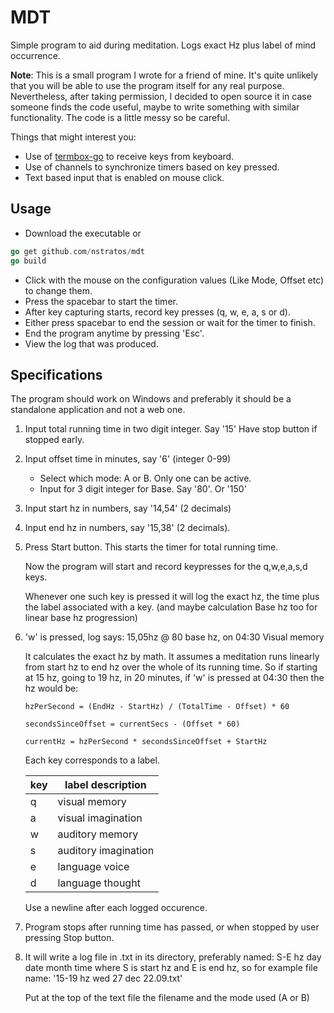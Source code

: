 # MDT

Simple program to aid during meditation. Logs exact Hz plus label of mind occurrence.

**Note**: This is a small program I wrote for a friend of mine. It's quite 
unlikely that you will be able to use the program itself for any real purpose. 
Nevertheless, after taking permission, I decided to open source it in case 
someone finds the code useful, maybe to write something with similar 
functionality. The code is a little messy so be careful.

Things that might interest you:

* Use of [termbox-go](https://github.com/nsf/termbox-go) to receive keys from 
  keyboard.
* Use of channels to synchronize timers based on key pressed.
* Text based input that is enabled on mouse click.

## Usage

* Download the executable or

```go
go get github.com/nstratos/mdt
go build
```

* Click with the mouse on the configuration values (Like Mode, Offset etc) to
  change them.
* Press the spacebar to start the timer.
* After key capturing starts, record key presses (q, w, e, a, s or d).
* Either press spacebar to end the session or wait for the timer to finish.
* End the program anytime by pressing 'Esc'.
* View the log that was produced.

## Specifications

The program should work on Windows and preferably it should be a standalone 
application and not a web one.

1.  Input total running time in two digit integer. Say '15' Have stop button 
    if stopped early.
2.  Input offset time in minutes, say '6' (integer 0-99)
    * Select which mode: A or B. Only one can be active.
    * Input for 3 digit integer for Base. Say '80'. Or '150'
3.  Input start hz in numbers, say '14,54' (2 decimals)
4.  Input end hz in numbers, say '15,38' (2 decimals).
5.  Press Start button. This starts the timer for total running time.

    Now the program will start and record keypresses for the q,w,e,a,s,d keys.

    Whenever one such key is pressed it will log the exact hz, the time plus 
the label associated with a key. (and maybe calculation Base hz too for linear 
base hz progression)

6.  'w' is pressed, log says: 15,05hz @ 80 base hz, on 04:30 Visual memory 

    It calculates the exact hz by math. It assumes a meditation runs linearly 
from start hz to end hz over the whole of its running time. So if starting at 
15 hz, going to 19 hz, in 20 minutes, if 'w' is pressed at 04:30 then the hz 
would be: 

	`hzPerSecond = (EndHz - StartHz) / (TotalTime - Offset) * 60`

	`secondsSinceOffset = currentSecs - (Offset * 60)`

	`currentHz = hzPerSecond * secondsSinceOffset + StartHz`

    Each key corresponds to a label.

    | key | label description    |
    | --- | -------------------- |
    | q   | visual memory        |
    | a   | visual imagination   |
    | w   | auditory memory      |
    | s   | auditory imagination |
    | e   | language voice       |
    | d   | language thought     |

    Use a newline after each logged occurence.

7.  Program stops after running time has passed, or when stopped by user 
    pressing Stop button.

8.  It will write a log file in .txt in its directory, preferably named: 
    S-E hz day date month time where S is start hz and E is end hz, so for 
    example file name: '15-19 hz wed 27 dec 22.09.txt'

    Put at the top of the text file the filename and the mode used (A or B)

